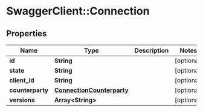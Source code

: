 # SwaggerClient::Connection

## Properties
Name | Type | Description | Notes
------------ | ------------- | ------------- | -------------
**id** | **String** |  | [optional] 
**state** | **String** |  | [optional] 
**client_id** | **String** |  | [optional] 
**counterparty** | [**ConnectionCounterparty**](ConnectionCounterparty.md) |  | [optional] 
**versions** | **Array&lt;String&gt;** |  | [optional] 


